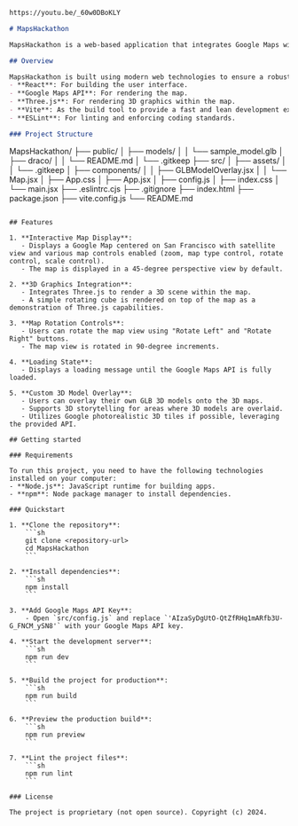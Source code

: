 ```markdown
https://youtu.be/_60w0DBoKLY

# MapsHackathon

MapsHackathon is a web-based application that integrates Google Maps with Three.js to render a map with additional 3D graphics. The primary function of the application is to display an interactive map centered on San Francisco, allowing users to rotate the map view and visualize 3D objects within the map. The application leverages React for building the user interface, Google Maps API for map rendering, and Three.js for adding 3D graphics, providing a visually engaging and interactive map experience with additional 3D elements.

## Overview

MapsHackathon is built using modern web technologies to ensure a robust and scalable architecture. The key technologies used in this project are:
- **React**: For building the user interface.
- **Google Maps API**: For rendering the map.
- **Three.js**: For rendering 3D graphics within the map.
- **Vite**: As the build tool to provide a fast and lean development experience.
- **ESLint**: For linting and enforcing coding standards.

### Project Structure
```
MapsHackathon/
├── public/
│   ├── models/
│   │   └── sample_model.glb
│   ├── draco/
│   │   └── README.md
│   └── .gitkeep
├── src/
│   ├── assets/
│   │   └── .gitkeep
│   ├── components/
│   │   ├── GLBModelOverlay.jsx
│   │   └── Map.jsx
│   ├── App.css
│   ├── App.jsx
│   ├── config.js
│   ├── index.css
│   └── main.jsx
├── .eslintrc.cjs
├── .gitignore
├── index.html
├── package.json
├── vite.config.js
└── README.md
```

## Features

1. **Interactive Map Display**:
   - Displays a Google Map centered on San Francisco with satellite view and various map controls enabled (zoom, map type control, rotate control, scale control).
   - The map is displayed in a 45-degree perspective view by default.

2. **3D Graphics Integration**:
   - Integrates Three.js to render a 3D scene within the map.
   - A simple rotating cube is rendered on top of the map as a demonstration of Three.js capabilities.

3. **Map Rotation Controls**:
   - Users can rotate the map view using "Rotate Left" and "Rotate Right" buttons.
   - The map view is rotated in 90-degree increments.

4. **Loading State**:
   - Displays a loading message until the Google Maps API is fully loaded.

5. **Custom 3D Model Overlay**:
   - Users can overlay their own GLB 3D models onto the 3D maps.
   - Supports 3D storytelling for areas where 3D models are overlaid.
   - Utilizes Google photorealistic 3D tiles if possible, leveraging the provided API.

## Getting started

### Requirements

To run this project, you need to have the following technologies installed on your computer:
- **Node.js**: JavaScript runtime for building apps.
- **npm**: Node package manager to install dependencies.

### Quickstart

1. **Clone the repository**:
    ```sh
    git clone <repository-url>
    cd MapsHackathon
    ```

2. **Install dependencies**:
    ```sh
    npm install
    ```

3. **Add Google Maps API Key**:
    - Open `src/config.js` and replace `'AIzaSyDgUtO-QtZfRHq1mARfb3U-G_FNCM_ySN8'` with your Google Maps API key.

4. **Start the development server**:
    ```sh
    npm run dev
    ```

5. **Build the project for production**:
    ```sh
    npm run build
    ```

6. **Preview the production build**:
    ```sh
    npm run preview
    ```

7. **Lint the project files**:
    ```sh
    npm run lint
    ```

### License

The project is proprietary (not open source). Copyright (c) 2024.
```
